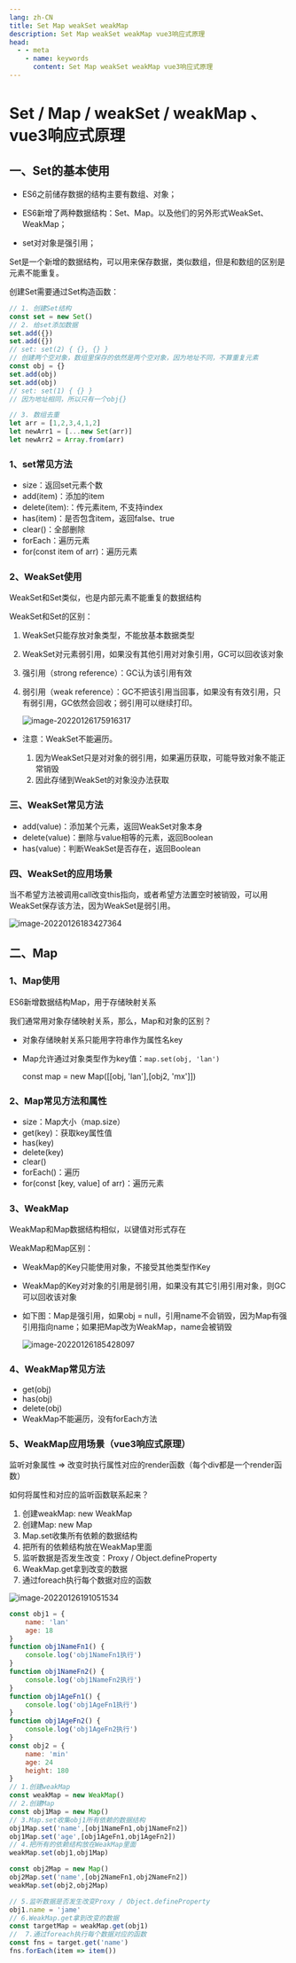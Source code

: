 ```yaml
---
lang: zh-CN
title: Set Map weakSet weakMap
description: Set Map weakSet weakMap vue3响应式原理
head:
  - - meta
    - name: keywords
      content: Set Map weakSet weakMap vue3响应式原理
---
```


# Set  / Map / weakSet / weakMap 、vue3响应式原理

## 一、Set的基本使用

- ES6之前储存数据的结构主要有数组、对象；

- ES6新增了两种数据结构：Set、Map。以及他们的另外形式WeakSet、WeakMap；
- set对对象是强引用；

Set是一个新增的数据结构，可以用来保存数据，类似数组，但是和数组的区别是元素不能重复。

创建Set需要通过Set构造函数：

```js
// 1. 创建Set结构
const set = new Set()
// 2. 给set添加数据
set.add({})
set.add({})
// set: set(2) { {}, {} }
// 创建两个空对象，数组里保存的依然是两个空对象，因为地址不同，不算重复元素
const obj = {}
set.add(obj)
set.add(obj)
// set: set(1) { {} }
// 因为地址相同，所以只有一个obj{}

// 3. 数组去重
let arr = [1,2,3,4,1,2]
let newArr1 = [...new Set(arr)]
let newArr2 = Array.from(arr)
```

### 1、set常见方法

- size：返回set元素个数
- add(item)：添加的item
- delete(item):：传元素item, 不支持index
- has(item)：是否包含item，返回false、true
- clear()：全部删除
- forEach：遍历元素
- for(const item of arr)：遍历元素

### 2、WeakSet使用

WeakSet和Set类似，也是内部元素不能重复的数据结构

WeakSet和Set的区别：

1. WeakSet只能存放对象类型，不能放基本数据类型

2. WeakSet对元素弱引用，如果没有其他引用对对象引用，GC可以回收该对象

3. 强引用（strong reference）：GC认为该引用有效

4. 弱引用（weak reference）：GC不把该引用当回事，如果没有有效引用，只有弱引用，GC依然会回收；弱引用可以继续打印。

   ![image-20220126175916317](@alias/image-20220126175916317.png)

- 注意：WeakSet不能遍历。

  1. 因为WeakSet只是对对象的弱引用，如果遍历获取，可能导致对象不能正常销毁
  2. 因此存储到WeakSet的对象没办法获取

  

### 三、WeakSet常见方法

- add(value)：添加某个元素，返回WeakSet对象本身
- delete(value)：删除与value相等的元素，返回Boolean
- has(value)：判断WeakSet是否存在，返回Boolean

### 四、WeakSet的应用场景

 当不希望方法被调用call改变this指向，或者希望方法置空时被销毁，可以用WeakSet保存该方法，因为WeakSet是弱引用。

![image-20220126183427364](@alias/image-20220126183427364.png)



## 二、Map

### 1、Map使用

ES6新增数据结构Map，用于存储映射关系

我们通常用对象存储映射关系，那么，Map和对象的区别？

- 对象存储映射关系只能用字符串作为属性名key

- Map允许通过对象类型作为key值：`map.set(obj, 'lan')`

  const map = new Map([[obj, 'lan'],[obj2, 'mx']])

### 2、Map常见方法和属性

- size：Map大小（map.size）
- get(key)：获取key属性值
- has(key)
- delete(key)
- clear()
- forEach()：遍历
- for(const [key, value] of arr)：遍历元素

### 3、WeakMap

WeakMap和Map数据结构相似，以键值对形式存在

WeakMap和Map区别：

- WeakMap的Key只能使用对象，不接受其他类型作Key

- WeakMap的Key对对象的引用是弱引用，如果没有其它引用引用对象，则GC可以回收该对象

- 如下图：Map是强引用，如果obj = null，引用name不会销毁，因为Map有强引用指向name；如果把Map改为WeakMap，name会被销毁

  ![image-20220126185428097](@alias/image-20220126185428097.png)

### 4、WeakMap常见方法

- get(obj)
- has(obj)
- delete(obj)
- WeakMap不能遍历，没有forEach方法

### 5、WeakMap应用场景（vue3响应式原理）

监听对象属性 => 改变时执行属性对应的render函数（每个div都是一个render函数）

如何将属性和对应的监听函数联系起来？

1. 创建weakMap: new WeakMap
2. 创建Map: new Map
3. Map.set收集所有依赖的数据结构
4. 把所有的依赖结构放在WeakMap里面
5. 监听数据是否发生改变：Proxy / Object.defineProperty
6. WeakMap.get拿到改变的数据
7. 通过foreach执行每个数据对应的函数

![image-20220126191051534](@alias/image-20220126191051534.png)

```js
const obj1 = {
    name: 'lan'
    age: 18
}
function obj1NameFn1() {
    console.log('obj1NameFn1执行')
}
function obj1NameFn2() {
    console.log('obj1NameFn2执行')
}
function obj1AgeFn1() {
    console.log('obj1AgeFn1执行')
}
function obj1AgeFn2() {
    console.log('obj1AgeFn2执行')
}
const obj2 = {
    name: 'min'
    age: 24
    height: 180
}
// 1.创建weakMap
const weakMap = new WeakMap()
// 2.创建Map
const obj1Map = new Map()
// 3.Map.set收集obj1所有依赖的数据结构
obj1Map.set('name',[obj1NameFn1,obj1NameFn2])
obj1Map.set('age',[obj1AgeFn1,obj1AgeFn2])
// 4.把所有的依赖结构放在WeakMap里面
weakMap.set(obj1,obj1Map)

const obj2Map = new Map()
obj2Map.set('name',[obj2NameFn1,obj2NameFn2])
weakMap.set(obj2,obj2Map)

// 5.监听数据是否发生改变Proxy / Object.defineProperty
obj1.name = 'jame'
// 6.WeakMap.get拿到改变的数据
const targetMap = weakMap.get(obj1)
//  7.通过foreach执行每个数据对应的函数
const fns = target.get('name')
fns.forEach(item => item())
```


<ClientOnly>
  <Reward />
</ClientOnly>

<ClientOnly>
  <Valine></Valine>
</ClientOnly>

